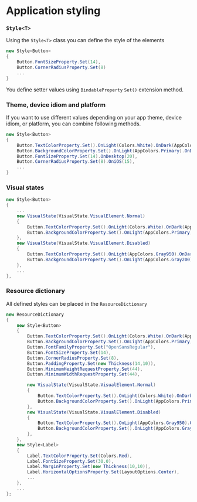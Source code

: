 # Application styling

### `Style<T>`
Using the `Style<T>` class you can define the style of the elements

```cs
new Style<Button>
{
    Button.FontSizeProperty.Set(14),
    Button.CornerRadiusProperty.Set(8)
    ...
}
```

You define setter values using `BindableProperty` `Set()` extension method.

### Theme, device idiom and platform

If you want to use different values depending on your app theme, device idiom, or platform, you can combine following methods.

```cs
new Style<Button>
{
    Button.TextColorProperty.Set().OnLight(Colors.White).OnDark(AppColors.Primary),
    Button.BackgroundColorProperty.Set().OnLight(AppColors.Primary).OnDark(Colors.White),
    Button.FontSizeProperty.Set(14).OnDesktop(20),
    Button.CornerRadiusProperty.Set(8).OniOS(15),
    ...
}
```

### Visual states
```cs
new Style<Button>
{
    ...
    new VisualState(VisualState.VisualElement.Normal)
    {
        Button.TextColorProperty.Set().OnLight(Colors.White).OnDark(AppColors.Primary),
        Button.BackgroundColorProperty.Set().OnLight(AppColors.Primary).OnDark(Colors.White),
    },
    new VisualState(VisualState.VisualElement.Disabled)
    {
        Button.TextColorProperty.Set().OnLight(AppColors.Gray950).OnDark(AppColors.Gray200),
        Button.BackgroundColorProperty.Set().OnLight(AppColors.Gray200).OnDark(AppColors.Gray600),
    },
    ...
},
```
### Resource dictionary

All defined styles can be placed in the `ResourceDictionary`

```cs
new ResourceDictionary
{
    new Style<Button>
    {
        Button.TextColorProperty.Set().OnLight(Colors.White).OnDark(AppColors.Primary),
        Button.BackgroundColorProperty.Set().OnLight(AppColors.Primary).OnDark(Colors.White),
        Button.FontFamilyProperty.Set("OpenSansRegular"),
        Button.FontSizeProperty.Set(14),
        Button.CornerRadiusProperty.Set(8),
        Button.PaddingProperty.Set(new Thickness(14,10)),
        Button.MinimumHeightRequestProperty.Set(44),
        Button.MinimumWidthRequestProperty.Set(44),

        new VisualState(VisualState.VisualElement.Normal)
        {
            Button.TextColorProperty.Set().OnLight(Colors.White).OnDark(AppColors.Primary),
            Button.BackgroundColorProperty.Set().OnLight(AppColors.Primary).OnDark(Colors.White),
        },
        new VisualState(VisualState.VisualElement.Disabled)
        {
            Button.TextColorProperty.Set().OnLight(AppColors.Gray950).OnDark(AppColors.Gray200),
            Button.BackgroundColorProperty.Set().OnLight(AppColors.Gray200).OnDark(AppColors.Gray600),
        },
    },            
    new Style<Label>
    {
        Label.TextColorProperty.Set(Colors.Red),
        Label.FontSizeProperty.Set(30.0),
        Label.MarginProperty.Set(new Thickness(10,10)),
        Label.HorizontalOptionsProperty.Set(LayoutOptions.Center),
        ...
    },
    ...
};
```
